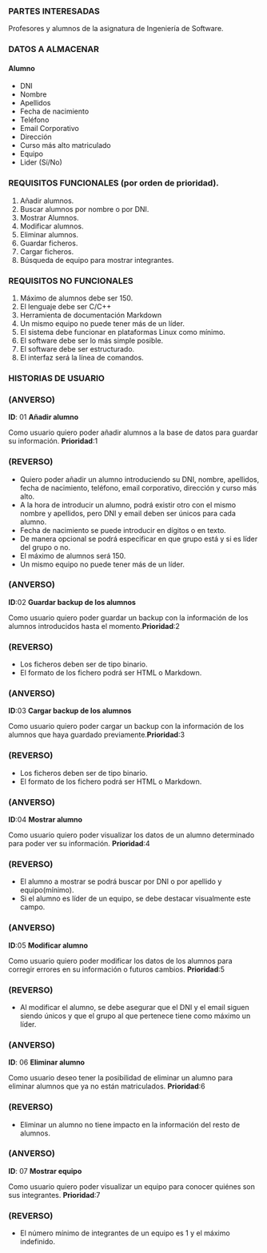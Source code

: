 ### PARTES INTERESADAS

Profesores y alumnos de la asignatura de Ingeniería de Software.

### DATOS A ALMACENAR

#### Alumno

>
  * DNI
  * Nombre
  * Apellidos
  * Fecha de nacimiento
  * Teléfono
  * Email Corporativo
  * Dirección
  * Curso más alto matriculado
  * Equipo
  * Lider (Sí/No)

### REQUISITOS FUNCIONALES (por orden de prioridad).

>
1. Añadir alumnos.
2. Buscar alumnos por nombre o por DNI.
3. Mostrar Alumnos.
4. Modificar alumnos.
5. Eliminar alumnos.
6. Guardar ficheros.
7. Cargar ficheros.
8. Búsqueda de equipo para mostrar integrantes.

### REQUISITOS NO FUNCIONALES

>
1. Máximo de alumnos debe ser 150.
2. El lenguaje debe ser C/C++
3. Herramienta de documentación Markdown
4. Un mismo equipo no puede tener más de un líder.
5. El sistema debe funcionar en plataformas Linux como mínimo.
6. El software debe ser lo más simple posible.
7. El software debe ser estructurado.
8. El interfaz será la línea de comandos.

### HISTORIAS DE USUARIO

### (ANVERSO)

**ID**: 01 **Añadir alumno**

>
Como usuario quiero poder añadir alumnos a la base de datos para guardar su información.
**Prioridad**:1


### (REVERSO)

>
* Quiero poder añadir un alumno introduciendo su DNI, nombre, apellidos, fecha de nacimiento, teléfono, email corporativo, dirección y curso más alto.
* A la hora de introducir un alumno, podrá existir otro con el mismo nombre y apellidos, pero DNI y email deben ser únicos para cada alumno.
* Fecha de nacimiento se puede introducir en dígitos o en texto.
* De manera opcional se podrá especificar en que grupo está y si es líder del grupo o no.
* El máximo de alumnos será 150.
* Un mismo equipo no puede tener más de un líder.

### (ANVERSO)

**ID**:02 **Guardar backup de los alumnos**

>
Como usuario quiero poder guardar un backup con la información de los alumnos introducidos hasta el momento.**Prioridad**:2

### (REVERSO)

>
* Los ficheros deben ser de tipo binario.
* El formato de los fichero podrá ser HTML o Markdown.

### (ANVERSO)

**ID**:03 **Cargar backup de los alumnos**

>
Como usuario quiero poder cargar un backup con la información de los alumnos que haya guardado previamente.**Prioridad**:3

### (REVERSO)

>
* Los ficheros deben ser de tipo binario.
* El formato de los fichero podrá ser HTML o Markdown.

### (ANVERSO)

**ID**:04 **Mostrar alumno**

>
Como usuario quiero poder visualizar los datos de un alumno determinado para poder ver su información.
**Prioridad**:4

### (REVERSO)

>
* El alumno a mostrar se podrá buscar por DNI o por apellido y equipo(mínimo).
* Si el alumno es líder de un equipo, se debe destacar visualmente este campo.

### (ANVERSO)

**ID**:05 **Modificar alumno**

>
Como usuario quiero poder modificar los datos de los alumnos para corregir errores en su información o futuros cambios. **Prioridad**:5

### (REVERSO)

>
* Al modificar el alumno, se debe asegurar que el DNI y el email siguen siendo únicos y que el grupo al que pertenece tiene como máximo un líder.

### (ANVERSO)

**ID**: 06 **Eliminar alumno**

>
Como usuario deseo tener la posibilidad de eliminar un alumno para eliminar alumnos que ya no están matriculados. **Prioridad**:6

### (REVERSO)

>
* Eliminar un alumno no tiene impacto en la información del resto de alumnos.

### (ANVERSO)

**ID**: 07 **Mostrar equipo**

>
Como usuario quiero poder visualizar un equipo para conocer quiénes son sus integrantes. **Prioridad**:7

### (REVERSO)

>
* El número mínimo de integrantes de un equipo es 1 y el máximo indefinido.




